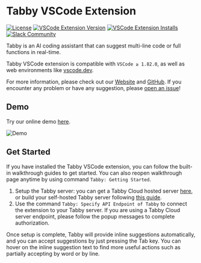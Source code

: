 # Tabby VSCode Extension

[![License](https://img.shields.io/badge/License-Apache_2.0-blue.svg)](https://opensource.org/licenses/Apache-2.0)
[![VSCode Extension Version](https://img.shields.io/visual-studio-marketplace/v/TabbyML.vscode-tabby)](https://marketplace.visualstudio.com/items?itemName=TabbyML.vscode-tabby)
[![VSCode Extension Installs](https://img.shields.io/visual-studio-marketplace/i/TabbyML.vscode-tabby)](https://marketplace.visualstudio.com/items?itemName=TabbyML.vscode-tabby)
[![Slack Community](https://shields.io/badge/Tabby-Join%20Slack-red?logo=slack)](https://join.slack.com/t/tabbycommunity/shared_invite/zt-1xeiddizp-bciR2RtFTaJ37RBxr8VxpA)

Tabby is an AI coding assistant that can suggest multi-line code or full functions in real-time.

Tabby VSCode extension is compatible with `VSCode ≥ 1.82.0`, as well as web environments like [vscode.dev](https://vscode.dev).

For more information, please check out our [Website](https://tabbyml.com/) and [GitHub](https://github.com/TabbyML/tabby).
If you encounter any problem or have any suggestion, please [open an issue](https://github.com/TabbyML/tabby/issues/new)!

## Demo

Try our online demo [here](https://tabby.tabbyml.com/playground).

![Demo](https://tabby.tabbyml.com/img/demo.gif)

## Get Started

If you have installed the Tabby VSCode extension, you can follow the built-in walkthrough guides to get started. You can also reopen walkthrough page anytime by using command `Tabby: Getting Started`.

1. Setup the Tabby server: you can get a Tabby Cloud hosted server [here](https://app.tabbyml.com), or build your self-hosted Tabby server following [this guide](https://tabby.tabbyml.com/docs/installation).
2. Use the command `Tabby: Specify API Endpoint of Tabby` to connect the extension to your Tabby server. If you are using a Tabby Cloud server endpoint, please follow the popup messages to complete authorization.

Once setup is complete, Tabby will provide inline suggestions automatically, and you can accept suggestions by just pressing the Tab key. You can hover on the inline suggestion text to find more useful actions such as partially accepting by word or by line.
